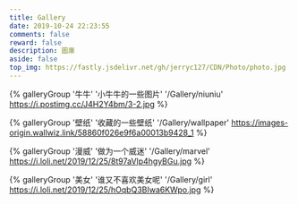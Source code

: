 ```yaml
---
title: Gallery
date: 2019-10-24 22:23:55
comments: false
reward: false
description: 圖庫
aside: false
top_img: https://fastly.jsdelivr.net/gh/jerryc127/CDN/Photo/photo.jpg
---
```


{% galleryGroup '牛牛' '小牛牛的一些图片' '/Gallery/niuniu' https://i.postimg.cc/J4H2Y4bm/3-2.jpg %}

{% galleryGroup '壁纸' '收藏的一些壁纸' '/Gallery/wallpaper' https://images-origin.wallwiz.link/58860f026e9f6a00013b9428_1 %}

{% galleryGroup '漫威' '做为一个威迷' '/Gallery/marvel' https://i.loli.net/2019/12/25/8t97aVlp4hgyBGu.jpg %}

{% galleryGroup '美女' '谁又不喜欢美女呢' '/Gallery/girl' https://i.loli.net/2019/12/25/hOqbQ3BIwa6KWpo.jpg %}
